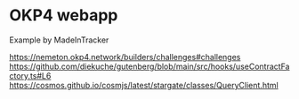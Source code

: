 # OKP4 webapp

Example by MadeInTracker

https://nemeton.okp4.network/builders/challenges#challenges
https://github.com/diekuche/gutenberg/blob/main/src/hooks/useContractFactory.ts#L6
https://cosmos.github.io/cosmjs/latest/stargate/classes/QueryClient.html
